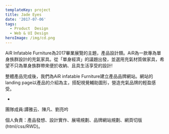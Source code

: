 ```yaml
---
templateKey: project
title: Jade Eyes
date: '2017-07-06'
tags:
  - Product  Design
  - Web & UI Design
heroImage: /img/cd.png
---
```

AiR Infatable Furniture為2017畢業展覽的主題，產品設計類。AiR為一款專為單身族群設計的充氣家具。從「單身經濟」的議題出發，並選用充氣材質做家具，希望不只為單身族群帶來便於收納、且具生活享受的設計! 

整體產品完成後，我們為AiR infatable Furniture建立產品品牌網站。網站的landing page以產品的介紹為主，搭配視覺輔助圖形，營造充氣品牌的輕盈感受。 

-

團隊成員:譚雅云、陳凡、劉亮吟

個人負責：產品發想、設計實作、展場規劃、品牌網站規劃、網頁切版(html/css/RWD)。
